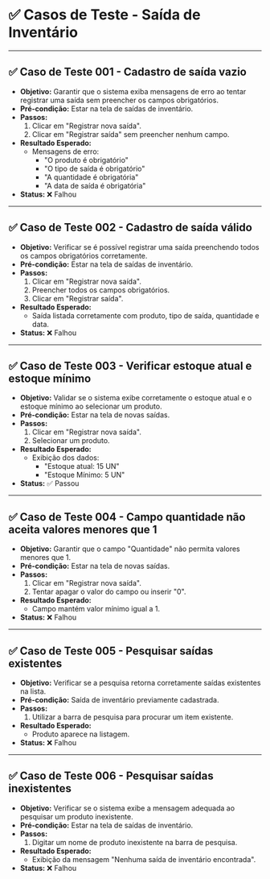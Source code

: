 # ✅ Casos de Teste - Saída de Inventário

---

## ✅ Caso de Teste 001 - Cadastro de saída vazio

- **Objetivo:** Garantir que o sistema exiba mensagens de erro ao tentar registrar uma saída sem preencher os campos obrigatórios.  
- **Pré-condição:** Estar na tela de saídas de inventário.  
- **Passos:**  
  1. Clicar em "Registrar nova saída".  
  2. Clicar em "Registrar saída" sem preencher nenhum campo.  
- **Resultado Esperado:**  
  - Mensagens de erro:  
    - "O produto é obrigatório"  
    - "O tipo de saída é obrigatório"  
    - "A quantidade é obrigatória"  
    - "A data de saída é obrigatória"  
- **Status:** ❌ Falhou  

---

## ✅ Caso de Teste 002 - Cadastro de saída válido

- **Objetivo:** Verificar se é possível registrar uma saída preenchendo todos os campos obrigatórios corretamente.  
- **Pré-condição:** Estar na tela de saídas de inventário.  
- **Passos:**  
  1. Clicar em "Registrar nova saída".  
  2. Preencher todos os campos obrigatórios.  
  3. Clicar em "Registrar saída".  
- **Resultado Esperado:**  
  - Saída listada corretamente com produto, tipo de saída, quantidade e data.  
- **Status:** ❌ Falhou 

---

## ✅ Caso de Teste 003 - Verificar estoque atual e estoque mínimo

- **Objetivo:** Validar se o sistema exibe corretamente o estoque atual e o estoque mínimo ao selecionar um produto.  
- **Pré-condição:** Estar na tela de novas saídas.  
- **Passos:**  
  1. Clicar em "Registrar nova saída".  
  2. Selecionar um produto.  
- **Resultado Esperado:**  
  - Exibição dos dados:
    - "Estoque atual: 15 UN"
    - "Estoque Mínimo: 5 UN"  
- **Status:** ✅ Passou  

---

## ✅ Caso de Teste 004 - Campo quantidade não aceita valores menores que 1

- **Objetivo:** Garantir que o campo "Quantidade" não permita valores menores que 1.  
- **Pré-condição:** Estar na tela de novas saídas.  
- **Passos:**  
  1. Clicar em "Registrar nova saída".  
  2. Tentar apagar o valor do campo ou inserir "0".  
- **Resultado Esperado:**  
  - Campo mantém valor mínimo igual a 1.  
- **Status:** ❌ Falhou  

---

## ✅ Caso de Teste 005 - Pesquisar saídas existentes

- **Objetivo:** Verificar se a pesquisa retorna corretamente saídas existentes na lista.  
- **Pré-condição:** Saída de inventário previamente cadastrada.  
- **Passos:**  
  1. Utilizar a barra de pesquisa para procurar um item existente.  
- **Resultado Esperado:**  
  - Produto aparece na listagem.  
- **Status:** ❌ Falhou 

---

## ✅ Caso de Teste 006 - Pesquisar saídas inexistentes

- **Objetivo:** Verificar se o sistema exibe a mensagem adequada ao pesquisar um produto inexistente.  
- **Pré-condição:** Estar na tela de saídas de inventário.  
- **Passos:**  
  1. Digitar um nome de produto inexistente na barra de pesquisa.  
- **Resultado Esperado:**  
  - Exibição da mensagem "Nenhuma saída de inventário encontrada".  
- **Status:** ❌ Falhou 
